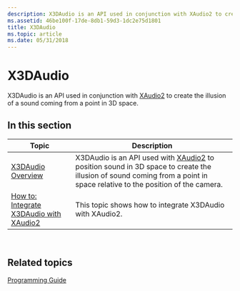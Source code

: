 ```yaml
---
description: X3DAudio is an API used in conjunction with XAudio2 to create the illusion of a sound coming from a point in 3D space.
ms.assetid: 46be100f-17de-8db1-59d3-1dc2e75d1801
title: X3DAudio
ms.topic: article
ms.date: 05/31/2018
---
```


# X3DAudio

X3DAudio is an API used in conjunction with [XAudio2](programming-guide.md) to create the illusion of a sound coming from a point in 3D space.

## In this section



| Topic                                                                                             | Description                                                                                                                                                                                                 |
|---------------------------------------------------------------------------------------------------|-------------------------------------------------------------------------------------------------------------------------------------------------------------------------------------------------------------|
| [X3DAudio Overview](x3daudio-overview.md)<br/>                                             | X3DAudio is an API used with [XAudio2](programming-guide.md) to position sound in 3D space to create the illusion of sound coming from a point in space relative to the position of the camera.<br/> |
| [How to: Integrate X3DAudio with XAudio2](how-to--integrate-x3daudio-with-xaudio2.md)<br/> | This topic shows how to integrate X3DAudio with XAudio2. <br/>                                                                                                                                        |



 

## Related topics

<dl> <dt>

[Programming Guide](programming-guide.md)
</dt> </dl>

 

 




